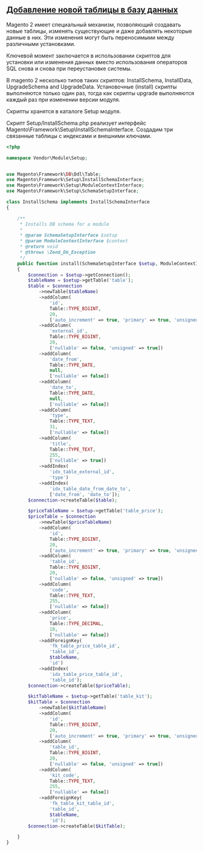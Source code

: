 ## [Добавление новой таблицы в базу данных](http://devdocs.magento.com/videos/fundamentals/add-a-new-table-to-database/)

Magento 2 имеет специальный механизм, позволяющий создавать новые таблицы, изменять существующие и даже добавлять некоторые данные в них. Эти изменения могут быть переносимыми между различными установками.

Ключевой момент заключается в использовании скриптов для установки или изменения данных вместо использования операторов SQL снова и снова при переустановке системы.

В magento 2 несколько типов таких скриптов: InstallSchema, InstallData, UpgradeSchema and UpgradeData. Установочные \(install\) скрипты выполняются только один раз, тогда как скрипты upgrade выполняются каждый раз при изменении версии модуля.

Скрипты хранятся в каталоге Setup модуля.

Скрипт Setup/InstallSchema.php реализует интерфейс Magento\Framework\Setup\InstallSchemaInterface. Cоздадим три связанные таблицы c индексами и внешними ключами.

```php
<?php

namespace Vendor\Module\Setup;


use Magento\Framework\DB\Ddl\Table;
use Magento\Framework\Setup\InstallSchemaInterface;
use Magento\Framework\Setup\ModuleContextInterface;
use Magento\Framework\Setup\SchemaSetupInterface;

class InstallSchema implements InstallSchemaInterface
{

    /**
     * Installs DB schema for a module
     *
     * @param SchemaSetupInterface $setup
     * @param ModuleContextInterface $context
     * @return void
     * @throws \Zend_Db_Exception
     */
    public function install(SchemaSetupInterface $setup, ModuleContextInterface $context)
    {
        $connection = $setup->getConnection();
        $tableName = $setup->getTable('table');
        $table = $connection
            ->newTable($tableName)
            ->addColumn(
                'id',
                Table::TYPE_BIGINT,
                20,
                ['auto_increment' => true, 'primary' => true, 'unsigned' => true])
            ->addColumn(
                'external_id',
                Table::TYPE_BIGINT,
                20,
                ['nullable' => false, 'unsigned' => true])
            ->addColumn(
                'date_from',
                Table::TYPE_DATE,
                null,
                ['nullable' => false])
            ->addColumn(
                'date_to',
                Table::TYPE_DATE,
                null,
                ['nullable' => false])
            ->addColumn(
                'type',
                Table::TYPE_TEXT,
                31,
                ['nullable' => false])
            ->addColumn(
                'title',
                Table::TYPE_TEXT,
                255,
                ['nullable' => true])
            ->addIndex(
                'idx_table_external_id',
                'type')
            ->addIndex(
                'idx_table_date_from_date_to',
                ['date_from', 'date_to']);
        $connection->createTable($table);

        $priceTableName = $setup->getTable('table_price');
        $priceTable = $connection
            ->newTable($priceTableName)
            ->addColumn(
                'id',
                Table::TYPE_BIGINT,
                20,
                ['auto_increment' => true, 'primary' => true, 'unsigned' => true])
            ->addColumn(
                'table_id',
                Table::TYPE_BIGINT,
                20,
                ['nullable' => false, 'unsigned' => true])
            ->addColumn(
                'code',
                Table::TYPE_TEXT,
                255,
                ['nullable' => false])
            ->addColumn(
                'price',
                Table::TYPE_DECIMAL,
                10,
                ['nullable' => false])
            ->addForeignKey(
                'fk_table_price_table_id',
                'table_id',
                $tableName,
                'id')
            ->addIndex(
                'idx_table_price_table_id',
                'table_id');
        $connection->createTable($priceTable);

        $kitTableName = $setup->getTable('table_kit');
        $kitTable = $connection
            ->newTable($kitTableName)
            ->addColumn(
                'id',
                Table::TYPE_BIGINT,
                20,
                ['auto_increment' => true, 'primary' => true, 'unsigned' => true])
            ->addColumn(
                'table_id',
                Table::TYPE_BIGINT,
                20,
                ['nullable' => false, 'unsigned' => true])
            ->addColumn(
                'kit_code',
                Table::TYPE_TEXT,
                255,
                ['nullable' => false])
            ->addForeignKey(
                'fk_table_kit_table_id',
                'table_id',
                $tableName,
                'id');
        $connection->createTable($kitTable);

    }
}
```



